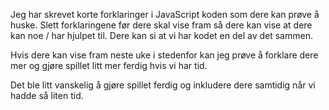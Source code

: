 Jeg har skrevet korte forklaringer i JavaScript koden som dere kan prøve å huske. Slett forklaringene før dere skal vise fram så dere kan vise at dere kan noe / har hjulpet til. Dere kan si at vi har kodet en del av det sammen.

Hvis dere kan vise fram neste uke i stedenfor kan jeg prøve å forklare dere mer og gjøre spillet litt mer ferdig hvis vi har tid.

Det ble litt vanskelig å gjøre spillet ferdig og inkludere dere samtidig når vi hadde så liten tid.

